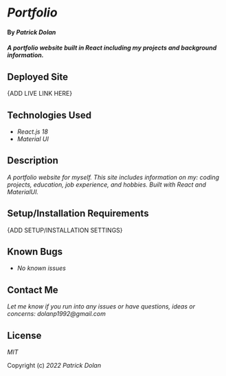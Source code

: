 <!-- TODO Create Project board -->

# _Portfolio_

#### By _**Patrick Dolan**_

#### _A portfolio website built in React including my projects and background information._

## Deployed Site

{ADD LIVE LINK HERE}

## Technologies Used

* _React.js 18_
* _Material UI_

## Description

_A portfolio website for myself. This site includes information on my: coding projects, education, job experience, and hobbies. Built with React and MaterialUI._

## Setup/Installation Requirements

{ADD SETUP/INSTALLATION SETTINGS}

## Known Bugs

* _No known issues_

## Contact Me

_Let me know if you run into any issues or have questions, ideas or concerns:_
_dolanp1992@gmail.com_

## License

_MIT_

Copyright (c) _2022_ _Patrick Dolan_